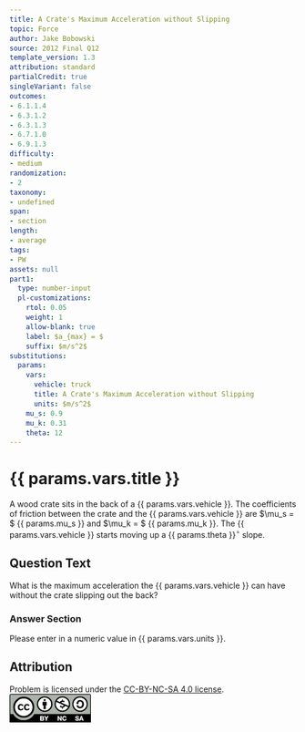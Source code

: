 ```yaml
---
title: A Crate's Maximum Acceleration without Slipping
topic: Force
author: Jake Bobowski
source: 2012 Final Q12
template_version: 1.3
attribution: standard
partialCredit: true
singleVariant: false
outcomes:
- 6.1.1.4
- 6.3.1.2
- 6.3.1.3
- 6.7.1.0
- 6.9.1.3
difficulty:
- medium
randomization:
- 2
taxonomy:
- undefined
span:
- section
length:
- average
tags:
- PW
assets: null
part1:
  type: number-input
  pl-customizations:
    rtol: 0.05
    weight: 1
    allow-blank: true
    label: $a_{max} = $
    suffix: $m/s^2$
substitutions:
  params:
    vars:
      vehicle: truck
      title: A Crate's Maximum Acceleration without Slipping
      units: $m/s^2$
    mu_s: 0.9
    mu_k: 0.31
    theta: 12
---
```

# {{ params.vars.title }}
A wood crate sits in the back of a {{ params.vars.vehicle }}.
The coefficients of friction between the crate and the {{ params.vars.vehicle }} are $\mu_s = $ {{ params.mu_s }} and $\mu_k = $ {{ params.mu_k }}.
The {{ params.vars.vehicle }} starts moving up a {{ params.theta }}$^{\circ}$ slope.

## Question Text

What is the maximum acceleration the {{ params.vars.vehicle }} can have without the crate slipping out the back?

### Answer Section

Please enter in a numeric value in {{ params.vars.units }}.

## Attribution

Problem is licensed under the [CC-BY-NC-SA 4.0 license](https://creativecommons.org/licenses/by-nc-sa/4.0/).<br> ![The Creative Commons 4.0 license requiring attribution-BY, non-commercial-NC, and share-alike-SA license.](https://raw.githubusercontent.com/firasm/bits/master/by-nc-sa.png)